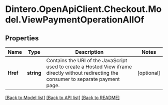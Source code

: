 # Dintero.OpenApiClient.Checkout.Model.ViewPaymentOperationAllOf

## Properties

Name | Type | Description | Notes
------------ | ------------- | ------------- | -------------
**Href** | **string** | Contains the URI of the JavaScript used to create a Hosted View iframe directly without redirecting the consumer to separate payment page.  | [optional] 

[[Back to Model list]](../README.md#documentation-for-models) [[Back to API list]](../README.md#documentation-for-api-endpoints) [[Back to README]](../README.md)

